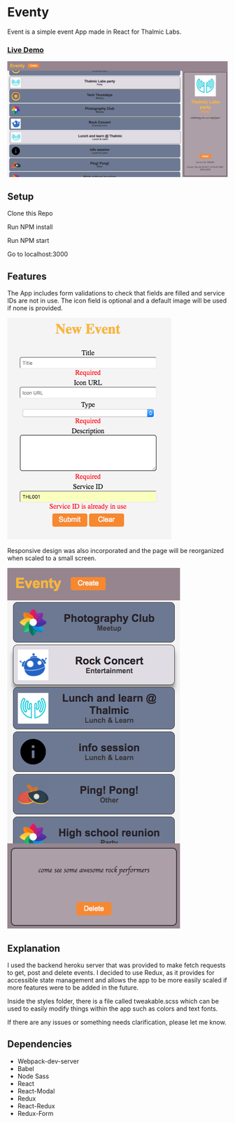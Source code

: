 # Eventy

Event is a simple event App made in React for Thalmic Labs.

### [Live Demo](https://ffiargus.github.io/)

![Screenshot](./docs/images/sample.png)

## Setup

Clone this Repo

Run NPM install

Run NPM start

Go to localhost:3000

## Features
The App includes form validations to check that fields are filled and service IDs are not in use. The icon field is optional and a default image will be used if none is provided.

![Validations](./docs/images/validations.png)

Responsive design was also incorporated and the page will be reorganized when scaled to a small screen.

![Responsive](./docs/images/responsive.png)

## Explanation

I used the backend heroku server that was provided to make fetch requests to get, post and delete events. I decided to use Redux, as it provides for accessible state management and allows the app to be more easily scaled if more features were to be added in the future.

Inside the styles folder, there is a file called tweakable.scss which can be used to easily modify things within the app such as colors and text fonts.

If there are any issues or something needs clarification, please let me know.


## Dependencies

* Webpack-dev-server
* Babel
* Node Sass
* React
* React-Modal
* Redux
* React-Redux
* Redux-Form